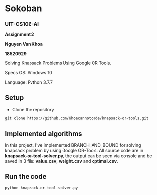 # Sokoban

### UIT-CS106-AI

**Assignment 2**

**Nguyen Van Khoa**

**18520929**

Solving Knapsack Problems Using Google OR Tools.

Specs OS: Windows 10

Language: Python 3.7.7



## Setup

-  Clone the repository
```
git clone https://github.com/Khoacannotcode/knapsack-or-tools.git
```
## Implemented algorithms

In this project, I've implemented BRANCH_AND_BOUND for solving knapsack problem by using Google OR-Tools. All source code are in **knapsack-or-tool-solver.py**, the output can be seen via console and be saved in 3 file: **value.csv**, **weight.csv** and **optimal.csv**.

## Run the code

```
python knapsack-or-tool-solver.py
```

